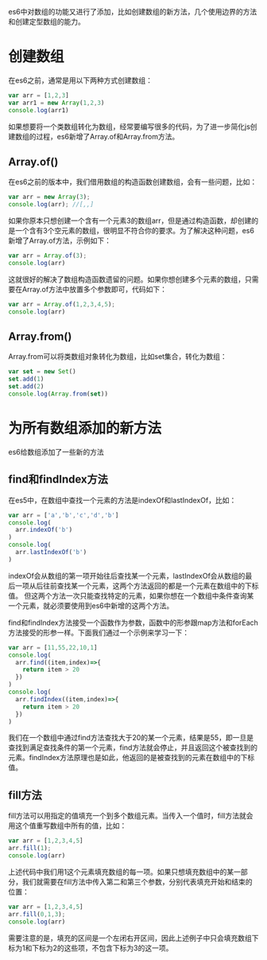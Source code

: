 es6中对数组的功能又进行了添加，比如创建数组的新方法，几个使用边界的方法和创建定型数组的能力。

# 创建数组

在es6之前，通常是用以下两种方式创建数组：

```javascript
var arr = [1,2,3]
var arr1 = new Array(1,2,3)
console.log(arr1)
```
如果想要将一个类数组转化为数组，经常要编写很多的代码，为了进一步简化js创建数组的过程，es6新增了Array.of和Array.from方法。
## Array.of()

在es6之前的版本中，我们借用数组的构造函数创建数组，会有一些问题，比如：

```javascript
var arr = new Array(3);
console.log(arr); //[,,]
```
如果你原本只想创建一个含有一个元素3的数组arr，但是通过构造函数，却创建的是一个含有3个空元素的数组，很明显不符合你的要求。为了解决这种问题，es6新增了Array.of方法，示例如下：
```javascript
var arr = Array.of(3);
console.log(arr)
```
这就很好的解决了数组构造函数遗留的问题。如果你想创建多个元素的数组，只需要在Array.of方法中放置多个参数即可，代码如下：
```javascript
var arr = Array.of(1,2,3,4,5);
console.log(arr)
```
## Array.from()

Array.from可以将类数组对象转化为数组，比如set集合，转化为数组：

```javascript
var set = new Set()
set.add(1)
set.add(2)
console.log(Array.from(set))
```
# 为所有数组添加的新方法

es6给数组添加了一些新的方法

## find和findIndex方法

在es5中，在数组中查找一个元素的方法是indexOf和lastIndexOf，比如：

```javascript
var arr = ['a','b','c','d','b']
console.log(
  arr.indexOf('b')
)
console.log(
  arr.lastIndexOf('b')
)
```
indexOf会从数组的第一项开始往后查找某一个元素，lastIndexOf会从数组的最后一项从后往前查找某一个元素，这两个方法返回的都是一个元素在数组中的下标值。
但这两个方法一次只能查找特定的元素，如果你想在一个数组中条件查询某一个元素，就必须要使用到es6中新增的这两个方法。

find和findIndex方法接受一个函数作为参数，函数中的形参跟map方法和forEach方法接受的形参一样。下面我们通过一个示例来学习一下：

```javascript
var arr = [11,55,22,10,1]
console.log(
  arr.find((item,index)=>{
    return item > 20
  })
)
console.log(
  arr.findIndex((item,index)=>{
    return item > 20
  })
)
```
我们在一个数组中通过find方法查找大于20的某一个元素，结果是55，即一旦是查找到满足查找条件的第一个元素，find方法就会停止，并且返回这个被查找到的元素。findIndex方法原理也是如此，他返回的是被查找到的元素在数组中的下标值。
## fill方法

fill方法可以用指定的值填充一个到多个数组元素。当传入一个值时，fill方法就会用这个值重写数组中所有的值，比如：

```javascript
var arr = [1,2,3,4,5]
arr.fill(1);
console.log(arr)
```
上述代码中我们用1这个元素填充数组的每一项。如果只想填充数组中的某一部分，我们就需要在fill方法中传入第二和第三个参数，分别代表填充开始和结束的位置：
```javascript
var arr = [1,2,3,4,5]
arr.fill(0,1,3);
console.log(arr)
```
需要注意的是，填充的区间是一个左闭右开区间，因此上述例子中只会填充数组下标为1和下标为2的这些项，不包含下标为3的这一项。


